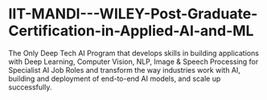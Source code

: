 # IIT-MANDI---WILEY-Post-Graduate-Certification-in-Applied-AI-and-ML
The Only Deep Tech AI Program that develops skills in building applications with Deep Learning, Computer Vision, NLP, Image &amp; Speech Processing for Specialist AI Job Roles and transform the way industries work with AI, building and deployment of end-to-end AI models, and scale up successfully.
